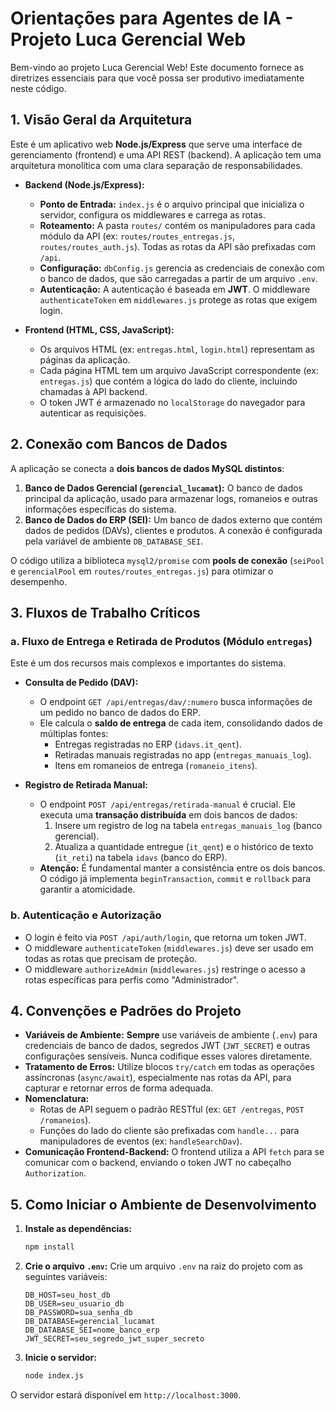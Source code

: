 # Orientações para Agentes de IA - Projeto Luca Gerencial Web

Bem-vindo ao projeto Luca Gerencial Web! Este documento fornece as diretrizes essenciais para que você possa ser produtivo imediatamente neste código.

## 1. Visão Geral da Arquitetura

Este é um aplicativo web **Node.js/Express** que serve uma interface de gerenciamento (frontend) e uma API REST (backend). A aplicação tem uma arquitetura monolítica com uma clara separação de responsabilidades.

- **Backend (Node.js/Express):**
  - **Ponto de Entrada:** `index.js` é o arquivo principal que inicializa o servidor, configura os middlewares e carrega as rotas.
  - **Roteamento:** A pasta `routes/` contém os manipuladores para cada módulo da API (ex: `routes/routes_entregas.js`, `routes/routes_auth.js`). Todas as rotas da API são prefixadas com `/api`.
  - **Configuração:** `dbConfig.js` gerencia as credenciais de conexão com o banco de dados, que são carregadas a partir de um arquivo `.env`.
  - **Autenticação:** A autenticação é baseada em **JWT**. O middleware `authenticateToken` em `middlewares.js` protege as rotas que exigem login.

- **Frontend (HTML, CSS, JavaScript):**
  - Os arquivos HTML (ex: `entregas.html`, `login.html`) representam as páginas da aplicação.
  - Cada página HTML tem um arquivo JavaScript correspondente (ex: `entregas.js`) que contém a lógica do lado do cliente, incluindo chamadas à API backend.
  - O token JWT é armazenado no `localStorage` do navegador para autenticar as requisições.

## 2. Conexão com Bancos de Dados

A aplicação se conecta a **dois bancos de dados MySQL distintos**:

1.  **Banco de Dados Gerencial (`gerencial_lucamat`):** O banco de dados principal da aplicação, usado para armazenar logs, romaneios e outras informações específicas do sistema.
2.  **Banco de Dados do ERP (SEI):** Um banco de dados externo que contém dados de pedidos (DAVs), clientes e produtos. A conexão é configurada pela variável de ambiente `DB_DATABASE_SEI`.

O código utiliza a biblioteca `mysql2/promise` com **pools de conexão** (`seiPool` e `gerencialPool` em `routes/routes_entregas.js`) para otimizar o desempenho.

## 3. Fluxos de Trabalho Críticos

### a. Fluxo de Entrega e Retirada de Produtos (Módulo `entregas`)

Este é um dos recursos mais complexos e importantes do sistema.

- **Consulta de Pedido (DAV):**
  - O endpoint `GET /api/entregas/dav/:numero` busca informações de um pedido no banco de dados do ERP.
  - Ele calcula o **saldo de entrega** de cada item, consolidando dados de múltiplas fontes:
    - Entregas registradas no ERP (`idavs.it_qent`).
    - Retiradas manuais registradas no app (`entregas_manuais_log`).
    - Itens em romaneios de entrega (`romaneio_itens`).

- **Registro de Retirada Manual:**
  - O endpoint `POST /api/entregas/retirada-manual` é crucial. Ele executa uma **transação distribuída** em dois bancos de dados:
    1.  Insere um registro de log na tabela `entregas_manuais_log` (banco gerencial).
    2.  Atualiza a quantidade entregue (`it_qent`) e o histórico de texto (`it_reti`) na tabela `idavs` (banco do ERP).
  - **Atenção:** É fundamental manter a consistência entre os dois bancos. O código já implementa `beginTransaction`, `commit` e `rollback` para garantir a atomicidade.

### b. Autenticação e Autorização

- O login é feito via `POST /api/auth/login`, que retorna um token JWT.
- O middleware `authenticateToken` (`middlewares.js`) deve ser usado em todas as rotas que precisam de proteção.
- O middleware `authorizeAdmin` (`middlewares.js`) restringe o acesso a rotas específicas para perfis como "Administrador".

## 4. Convenções e Padrões do Projeto

- **Variáveis de Ambiente:** **Sempre** use variáveis de ambiente (`.env`) para credenciais de banco de dados, segredos JWT (`JWT_SECRET`) e outras configurações sensíveis. Nunca codifique esses valores diretamente.
- **Tratamento de Erros:** Utilize blocos `try/catch` em todas as operações assíncronas (`async/await`), especialmente nas rotas da API, para capturar e retornar erros de forma adequada.
- **Nomenclatura:**
  - Rotas de API seguem o padrão RESTful (ex: `GET /entregas`, `POST /romaneios`).
  - Funções do lado do cliente são prefixadas com `handle...` para manipuladores de eventos (ex: `handleSearchDav`).
- **Comunicação Frontend-Backend:** O frontend utiliza a API `fetch` para se comunicar com o backend, enviando o token JWT no cabeçalho `Authorization`.

## 5. Como Iniciar o Ambiente de Desenvolvimento

1.  **Instale as dependências:**
    ```bash
    npm install
    ```
2.  **Crie o arquivo `.env`:**
    Crie um arquivo `.env` na raiz do projeto com as seguintes variáveis:
    ```
    DB_HOST=seu_host_db
    DB_USER=seu_usuario_db
    DB_PASSWORD=sua_senha_db
    DB_DATABASE=gerencial_lucamat
    DB_DATABASE_SEI=nome_banco_erp
    JWT_SECRET=seu_segredo_jwt_super_secreto
    ```
3.  **Inicie o servidor:**
    ```bash
    node index.js
    ```
O servidor estará disponível em `http://localhost:3000`.
